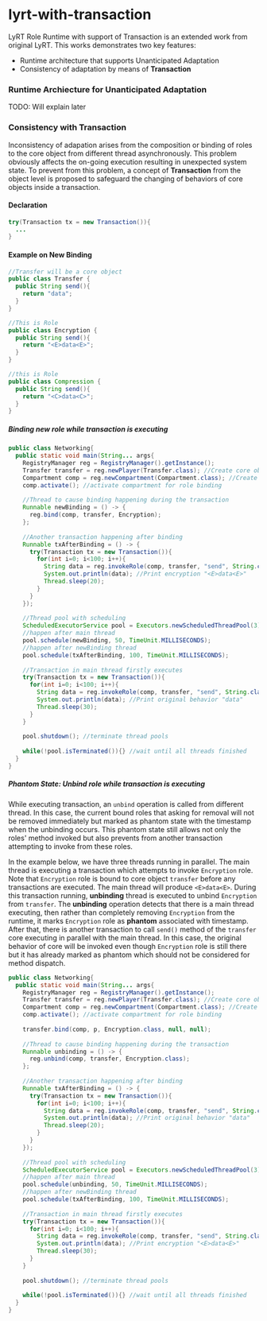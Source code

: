 # lyrt-with-transaction
LyRT Role Runtime with support of Transaction is an extended work from original LyRT. This works demonstrates two key features:
- Runtime architecture that supports Unanticipated Adaptation
- Consistency of adaptation by means of **Transaction**

### Runtime Archiecture for Unanticipated Adaptation
TODO: Will explain later

### Consistency with Transaction
Inconsistency of adapation arises from the composition or binding of roles to the core object from different thread asynchronously. This problem obviously affects the on-going execution resulting in unexpected system state. To prevent from this problem, a concept of **Transaction** from the object level is proposed to safeguard the changing of behaviors of core objects inside a transaction.

#### Declaration
``` java
try(Transaction tx = new Transaction()){
  ...
}
```

#### Example on New Binding
``` java
//Transfer will be a core object
public class Transfer {
  public String send(){
    return "data";
  }
}

//This is Role
public class Encryption {
  public String send(){
    return "<E>data<E>";
  }
}

//this is Role
public class Compression {
  public String send(){
    return "<C>data<C>";
  }
}
```
##### Binding new role while transaction is executing

``` java
public class Networking{
  public static void main(String... args{
    RegistryManager reg = RegistryManager().getInstance();
    Transfer transfer = reg.newPlayer(Transfer.class); //Create core object
    Compartment comp = reg.newCompartment(Compartment.class); //Create compartment
    comp.activate(); //activate compartment for role binding
    
    //Thread to cause binding happening during the transaction
    Runnable newBinding = () -> { 
      reg.bind(comp, transfer, Encryption);
    };
    
    //Another transaction happening after binding
    Runnable txAfterBinding = () -> {
      try(Transaction tx = new Transaction()){
        for(int i=0; i<100; i++){
          String data = reg.invokeRole(comp, transfer, "send", String.class);
          System.out.println(data); //Print encryption "<E>data<E>"
          Thread.sleep(20);
        }
      }
    });
    
    //Thread pool with scheduling
    ScheduledExecutorService pool = Executors.newScheduledThreadPool(3);
    //happen after main thread
    pool.schedule(newBinding, 50, TimeUnit.MILLISECONDS); 
    //happen after newBinding thread
    pool.schedule(txAfterBinding, 100, TimeUnit.MILLISECONDS); 
    
    //Transaction in main thread firstly executes
    try(Transaction tx = new Transaction()){
      for(int i=0; i<100; i++){
        String data = reg.invokeRole(comp, transfer, "send", String.class);
        System.out.println(data); //Print original behavior "data"
        Thread.sleep(30);
      }
    }
    
    pool.shutdown(); //terminate thread pools
    
    while(!pool.isTerminated()){} //wait until all threads finished
  }
}
```

##### Phantom State: Unbind role while transaction is executing
While executing transaction, an `unbind` operation is called from different thread. In this case, the current bound roles that asking for removal will not be removed immediately but marked as phantom state with the timestamp when the unbinding occurs. This phantom state still allows not only the roles' method invoked but also prevents from another transaction attempting to invoke from these roles. 

In the example below, we have three threads running in parallel. The main thread is executing a transaction which attempts to invoke `Encryption` role. Note that `Encryption` role is bound to core object `transfer` before any transactions are executed. The main thread will produce `<E>data<E>`. During this transaction running, **unbinding** thread is executed to unbind `Encryption` from `transfer`. The **unbinding** operation detects that there is a main thread executing, then rather than completely removing `Encryption` from the runtime, it marks `Encryption` role as **phantom** associated with timestamp. After that, there is another transaction to call `send()` method of the `transfer` core executing in parallel with the main thread. In this case, the original behavior of core will be invoked even though `Encryption` role is still there but it has already marked as phantom which should not be considered for method dispatch.

``` java
public class Networking{
  public static void main(String... args{
    RegistryManager reg = RegistryManager().getInstance();
    Transfer transfer = reg.newPlayer(Transfer.class); //Create core object
    Compartment comp = reg.newCompartment(Compartment.class); //Create compartment
    comp.activate(); //activate compartment for role binding
    
    transfer.bind(comp, p, Encryption.class, null, null);
    
    //Thread to cause binding happening during the transaction
    Runnable unbinding = () -> { 
      reg.unbind(comp, transfer, Encryption.class);
    };
    
    //Another transaction happening after binding
    Runnable txAfterBinding = () -> {
      try(Transaction tx = new Transaction()){
        for(int i=0; i<100; i++){
          String data = reg.invokeRole(comp, transfer, "send", String.class);
          System.out.println(data); //Print original behavior "data"
          Thread.sleep(20);
        }
      }
    });
    
    //Thread pool with scheduling
    ScheduledExecutorService pool = Executors.newScheduledThreadPool(3);
    //happen after main thread
    pool.schedule(unbinding, 50, TimeUnit.MILLISECONDS); 
    //happen after newBinding thread
    pool.schedule(txAfterBinding, 100, TimeUnit.MILLISECONDS); 
    
    //Transaction in main thread firstly executes
    try(Transaction tx = new Transaction()){
      for(int i=0; i<100; i++){
        String data = reg.invokeRole(comp, transfer, "send", String.class);
        System.out.println(data); //Print encryption "<E>data<E>"
        Thread.sleep(30);
      }
    }
    
    pool.shutdown(); //terminate thread pools
    
    while(!pool.isTerminated()){} //wait until all threads finished
  }
}
```
